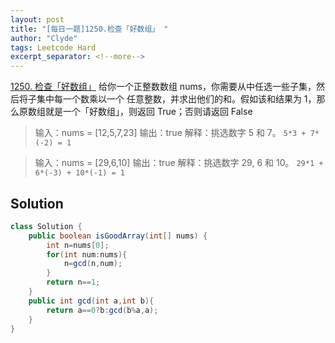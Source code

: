 ```yaml
---
layout: post
title: "[每日一题]1250.检查「好数组」 "
author: "Clyde"
tags: Leetcode Hard
excerpt_separator: <!--more-->
---
```


[1250. 检查「好数组」](https://leetcode.cn/problems/check-if-it-is-a-good-array/)  给你一个正整数数组 nums，你需要从中任选一些子集，然后将子集中每一个数乘以一个 任意整数，并求出他们的和。假如该和结果为 1，那么原数组就是一个「好数组」，则返回 True；否则请返回 False<!--more-->

> 输入：nums = [12,5,7,23]
> 输出：true
> 解释：挑选数字 5 和 7。
> `5*3 + 7*(-2) = 1`

> 输入：nums = [29,6,10]
> 输出：true
> 解释：挑选数字 29, 6 和 10。
> `29*1 + 6*(-3) + 10*(-1) = 1`


## Solution 

```java
class Solution {
    public boolean isGoodArray(int[] nums) {
        int n=nums[0];
        for(int num:nums){
            n=gcd(n,num);
        }
        return n==1;
    }
    public int gcd(int a,int b){
        return a==0?b:gcd(b%a,a);
    }
}
```
